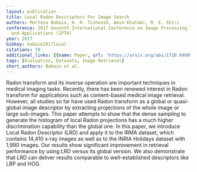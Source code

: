 ```yaml
---
layout: publication
title: Local Radon Descriptors For Image Search
authors: Morteza Babaie, H. R. Tizhoosh, Amin Khatami, M. E. Shiri
conference: 2017 Seventh International Conference on Image Processing Theory, Tools
  and Applications (IPTA)
year: 2017
bibkey: babaie2017local
citations: 19
additional_links: [{name: Paper, url: 'https://arxiv.org/abs/1710.04097'}]
tags: [Evaluation, Datasets, Image Retrieval]
short_authors: Babaie et al.
---
```

Radon transform and its inverse operation are important techniques in medical
imaging tasks. Recently, there has been renewed interest in Radon transform for
applications such as content-based medical image retrieval. However, all
studies so far have used Radon transform as a global or quasi-global image
descriptor by extracting projections of the whole image or large sub-images.
This paper attempts to show that the dense sampling to generate the histogram
of local Radon projections has a much higher discrimination capability than the
global one. In this paper, we introduce Local Radon Descriptor (LRD) and apply
it to the IRMA dataset, which contains 14,410 x-ray images as well as to the
INRIA Holidays dataset with 1,990 images. Our results show significant
improvement in retrieval performance by using LRD versus its global version. We
also demonstrate that LRD can deliver results comparable to well-established
descriptors like LBP and HOG.